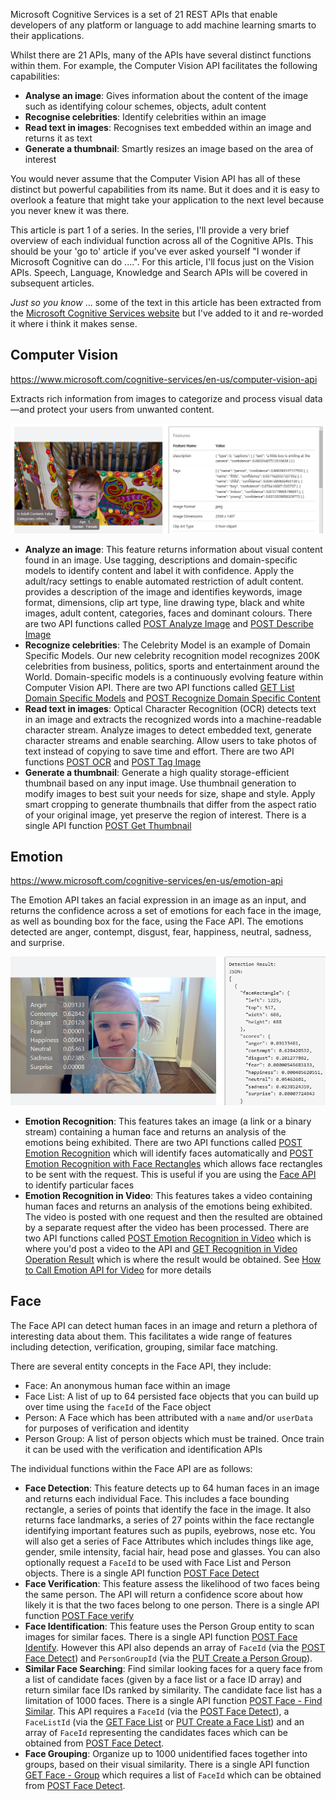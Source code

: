 Microsoft Cognitive Services is a set of 21 REST APIs that enable developers of any platform or language to add machine learning smarts to their applications.

Whilst there are 21 APIs, many of the APIs have several distinct functions within them. For example, the Computer Vision API facilitates the following capabilities:
* **Analyse an image**: Gives information about the content of the image such as identifying colour schemes, objects, adult content
* **Recognise celebrities**: Identify celebrities within an image
* **Read text in images**: Recognises text embedded within an image and returns it as text
* **Generate a thumbnail**: Smartly resizes an image based on the area of interest

You would never assume that the Computer Vision API has all of these distinct but powerful capabilities from its name. But it does and it is easy to overlook a feature that might take your application to the next level because you never knew it was there.

This article is part 1 of a series. In the series, I'll provide a very brief overview of each individual function across all of the Cognitive APIs. This should be your 'go to' article if you've ever asked yourself "I wonder if Microsoft Cognitive can do ....". For this article, I'll focus just on the Vision APIs. Speech, Language, Knowledge and Search APIs will be covered in subsequent articles.

_Just so you know_ ... some of the text in this article has been extracted from the [Microsoft Cognitive Services website](https://www.microsoft.com/cognitive-services) but I've added to it and re-worded it where i think it makes sense.

## Computer Vision
<https://www.microsoft.com/cognitive-services/en-us/computer-vision-api>

Extracts rich information from images to categorize and process visual data—and protect your users from unwanted content. 

![ComputerVisionAnalyse.png](.\Images\ComputerVisionAnalyse.png)

* **Analyze an image**: This feature returns information about visual content found in an image. Use tagging, descriptions and domain-specific models to identify content and label it with confidence. Apply the adult/racy settings to enable automated restriction of adult content. provides a description of the image and identifies keywords, image format, dimensions, clip art type, line drawing type, black and white images, adult content, categories, faces and dominant colours. There are two API functions called [POST Analyze Image](https://dev.projectoxford.ai/docs/services/56f91f2d778daf23d8ec6739/operations/56f91f2e778daf14a499e1fa) and [POST Describe Image](https://dev.projectoxford.ai/docs/services/56f91f2d778daf23d8ec6739/operations/56f91f2e778daf14a499e1fe)
* **Recognize celebrities**: The Celebrity Model is an example of Domain Specific Models. Our new celebrity recognition model recognizes 200K celebrities from business, politics, sports and entertainment around the World. Domain-specific models is a continuously evolving feature within Computer Vision API. There are two API functions called [GET List Domain Specific Models](https://dev.projectoxford.ai/docs/services/56f91f2d778daf23d8ec6739/operations/56f91f2e778daf14a499e1fd) and [POST Recognize Domain Specific Content](https://dev.projectoxford.ai/docs/services/56f91f2d778daf23d8ec6739/operations/56f91f2e778daf14a499e200)
* **Read text in images**: Optical Character Recognition (OCR) detects text in an image and extracts the recognized words into a machine-readable character stream. Analyze images to detect embedded text, generate character streams and enable searching. Allow users to take photos of text instead of copying to save time and effort. There are two API functions [POST OCR](https://dev.projectoxford.ai/docs/services/56f91f2d778daf23d8ec6739/operations/56f91f2e778daf14a499e1fc) and [POST Tag Image](https://dev.projectoxford.ai/docs/services/56f91f2d778daf23d8ec6739/operations/56f91f2e778daf14a499e1ff)
* **Generate a thumbnail**: Generate a high quality storage-efficient thumbnail based on any input image. Use thumbnail generation to modify images to best suit your needs for size, shape and style. Apply smart cropping to generate thumbnails that differ from the aspect ratio of your original image, yet preserve the region of interest. There is a single API function [POST Get Thumbnail](https://dev.projectoxford.ai/docs/services/56f91f2d778daf23d8ec6739/operations/56f91f2e778daf14a499e1fb)

## Emotion
<https://www.microsoft.com/cognitive-services/en-us/emotion-api>

The Emotion API takes an facial expression in an image as an input, and returns the confidence across a set of emotions for each face in the image, as well as bounding box for the face, using the Face API. The emotions detected are anger, contempt, disgust, fear, happiness, neutral, sadness, and surprise.

![CSEmotion.png](.\Images\CSEmotion.png)

* **Emotion Recognition**: This features takes an image (a link or a binary stream) containing a human face and returns an analysis of the emotions being exhibited. There are two API functions called [POST Emotion Recognition](https://dev.projectoxford.ai/docs/services/5639d931ca73072154c1ce89/operations/563b31ea778daf121cc3a5fa) which will identify faces automatically and [POST Emotion Recognition with Face Rectangles](https://dev.projectoxford.ai/docs/services/5639d931ca73072154c1ce89/operations/56f23eb019845524ec61c4d7) which allows face rectangles to be sent with the request. This is useful if you are using the [Face API](https://www.microsoft.com/cognitive-services/en-us/face-api) to identify particular faces
* **Emotion Recognition in Video**: This features takes a video containing human faces and returns an analysis of the emotions being exhibited. The video is posted with one request and then the resulted are obtained by a separate request after the video has been processed. There are two API functions called [POST Emotion Recognition in Video](https://dev.projectoxford.ai/docs/services/5639d931ca73072154c1ce89/operations/56f8d40e1984551ec0a0984e) which is where you'd post a video to the API and [GET Recognition in Video Operation Result](https://dev.projectoxford.ai/docs/services/5639d931ca73072154c1ce89/operations/56f8d4471984551ec0a0984f) which is where the result would be obtained. See [How to Call Emotion API for Video](https://www.microsoft.com/cognitive-services/en-us/emotion-api/documentation/howtocallemotionforvideo) for more details

## Face

The Face API can detect human faces in an image and return a plethora of interesting data about them. This facilitates a wide range of features including detection, verification, grouping, similar face matching.

There are several entity concepts in the Face API, they include:
* Face: An anonymous human face within an image
* Face List: A list of up to 64 persisted face objects that you can build up over time using the `faceId` of the Face object
* Person: A Face which has been attributed with a `name` and/or `userData` for purposes of verification and identity
* Person Group: A list of person objects which must be trained. Once train it can be used with the verification and identification APIs

The individual functions within the Face API are as follows:

* **Face Detection**: This feature detects up to 64 human faces in an image and returns each individual Face. This includes a face bounding rectangle, a series of points that identify the face in the image. It also returns face landmarks, a series of 27 points within the face rectangle identifying important features such as pupils, eyebrows, nose etc. You will also get a series of Face Attributes which includes things like age, gender, smile intensity, facial hair, head pose and glasses. You can also optionally request a `FaceId` to be used with Face List and Person objects. There is a single API function [POST Face Detect](https://dev.projectoxford.ai/docs/services/563879b61984550e40cbbe8d/operations/563879b61984550f30395236)
* **Face Verification**: This feature assess the likelihood of two faces being the same person. The API will return a confidence score about how likely it is that the two faces belong to one person. There is a single API function [POST Face verify](https://dev.projectoxford.ai/docs/services/563879b61984550e40cbbe8d/operations/563879b61984550f3039523a)
* **Face Identification**: This feature uses the Person Group entity to scan images for similar faces. There is a single API function [POST Face Identify](https://dev.projectoxford.ai/docs/services/563879b61984550e40cbbe8d/operations/563879b61984550f30395239). However this API also depends an array of `FaceId` (via the [POST Face Detect](https://dev.projectoxford.ai/docs/services/563879b61984550e40cbbe8d/operations/563879b61984550f30395236)) and `PersonGroupId` (via the [PUT Create a Person Group](<https://dev.projectoxford.ai/docs/services/563879b61984550e40cbbe8d/operations/563879b61984550f30395244>)).
* **Similar Face Searching**: Find similar looking faces for a query face from a list of candidate faces (given by a face list or a face ID array) and return similar face IDs ranked by similarity. The candidate face list has a limitation of 1000 faces. There is a single API function [POST Face - Find Similar](<https://dev.projectoxford.ai/docs/services/563879b61984550e40cbbe8d/operations/563879b61984550f30395237>). This API requires a `FaceId` (via the [POST Face Detect](https://dev.projectoxford.ai/docs/services/563879b61984550e40cbbe8d/operations/563879b61984550f30395236)), a `FaceListId` (via the [GET Face List](<https://dev.projectoxford.ai/docs/services/563879b61984550e40cbbe8d/operations/563879b61984550f3039524c>) or [PUT Create a Face List](<https://dev.projectoxford.ai/docs/services/563879b61984550e40cbbe8d/operations/563879b61984550f3039524b>)) and an array of `FaceId` representing the candidates faces which can be obtained from [POST Face Detect](https://dev.projectoxford.ai/docs/services/563879b61984550e40cbbe8d/operations/563879b61984550f30395236).
* **Face Grouping**: Organize up to 1000 unidentified faces together into groups, based on their visual similarity. There is a single API function [GET Face - Group](<https://dev.projectoxford.ai/docs/services/563879b61984550e40cbbe8d/operations/563879b61984550f30395238>) which requires a list of `FaceId` which can be obtained from [POST Face Detect](https://dev.projectoxford.ai/docs/services/563879b61984550e40cbbe8d/operations/563879b61984550f30395236).